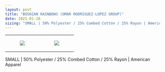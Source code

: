 ```yaml
---
layout: post
title: "BOSNIAN RAINBOWS (OMAR RODRIGUEZ-LOPEZ GROUP)"
date: 2021-01-28
sizing: "SMALL | 50% Polyester / 25% Combed Cotton / 25% Rayon | American Apparel"
---
```




<table style="width:100%;"><tr><td style="vertical-align:top;">
      <figure class="tmblr-full" data-orig-height="2048" data-orig-width="1365" data-orig-src="https://concertshirts.netlify.app/shirts/0442/0442-01.jpg"><img src="https://64.media.tumblr.com/a94900fea3050a7bd6f2b5e22f919135/385bbfea1db1afd1-26/s540x810/0279b86610356b57d78eb03bd07bba58d894d407.jpg" data-orig-height="2048" data-orig-width="1365" data-orig-src="https://concertshirts.netlify.app/shirts/0442/0442-01.jpg"/></figure></td>
    <td style="vertical-align:top;">
      <figure class="tmblr-full" data-orig-height="2048" data-orig-width="1365" data-orig-src="https://concertshirts.netlify.app/shirts/0442/0442-02.jpg"><img src="https://64.media.tumblr.com/44bf453f8e3744f60eabdffc585124a2/385bbfea1db1afd1-88/s540x810/7207b96126cb0d2136b3de3061ebfcc695177246.jpg" data-orig-height="2048" data-orig-width="1365" data-orig-src="https://concertshirts.netlify.app/shirts/0442/0442-02.jpg"/></figure></td>
  </tr></table><p>
  SMALL | 50% Polyester / 25% Combed Cotton / 25% Rayon | American Apparel
</p>

